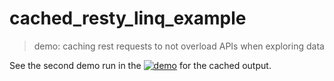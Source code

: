 # cached_resty_linq_example

> demo: caching rest requests to not overload APIs when exploring data

See the second demo run in the
 [![demo](https://github.com/d-led/cached_resty_linq_example/actions/workflows/dotnet.yml/badge.svg)](https://github.com/d-led/cached_resty_linq_example/actions/workflows/dotnet.yml)
 for the cached output.

